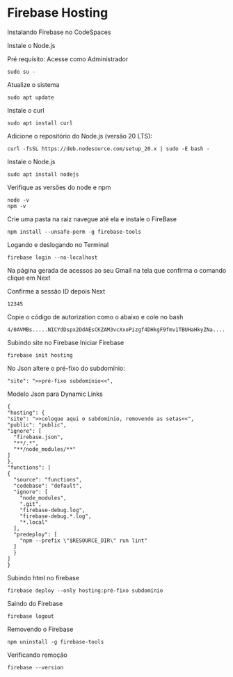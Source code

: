 # Firebase Hosting

Instalando Firebase no CodeSpaces

Instale o Node.js

Pré requisito: Acesse como Administrador

    sudo su -

Atualize o sistema

    sudo apt update

Instale o curl

    sudo apt install curl

Adicione o repositório do Node.js (versão 20 LTS):

    curl -fsSL https://deb.nodesource.com/setup_20.x | sudo -E bash -

Instale o Node.js

    sudo apt install nodejs

Verifique as versões do node e npm

    node -v
    npm -v

Crie uma pasta na raiz navegue até ela e instale o FireBase 

    npm install --unsafe-perm -g firebase-tools

Logando e deslogando no Terminal

    firebase login --no-localhost

Na página gerada de acessos ao seu Gmail na tela que confirma o comando clique em Next

Confirme a sessão ID depois Next

    12345

Copie o código de autorization como o abaixo e cole no bash

    4/0AVMBs.....NICYdDspx2DdAEsCKZAM3vcXxoPizgf4DHkgF9fmv1TBUHaHkyZNa....

Subindo site no Firebase
Iniciar Firebase

    firebase init hosting

No Json altere o pré-fixo do subdomínio:

    "site": ">>pré-fixo subdomínio<<",

Modelo Json para Dynamic Links

    {
    "hosting": {
    "site": ">>coloque aqui o subdomínio, removendo as setas<<",
    "public": "public",
    "ignore": [
      "firebase.json",
      "**/.*",
      "**/node_modules/**"
    ]
    },
    "functions": [
    {
      "source": "functions",
      "codebase": "default",
      "ignore": [
        "node_modules",
        ".git",
        "firebase-debug.log",
        "firebase-debug.*.log",
        "*.local"
      ],
      "predeploy": [
        "npm --prefix \"$RESOURCE_DIR\" run lint"
      ]
      }
    ]
    }

Subindo html no firebase
    
    firebase deploy --only hosting:pré-fixo subdomínio

Saindo do Firebase

    firebase logout

Removendo o Firebase

    npm uninstall -g firebase-tools

Verificando remoção

    firebase --version

